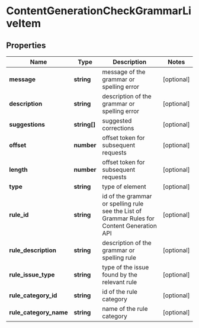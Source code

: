 # ContentGenerationCheckGrammarLiveItem

## Properties

| Name | Type | Description | Notes |
|------------ | ------------- | ------------- | -------------|
**message** | **string** | message of the grammar or spelling error |[optional]|
**description** | **string** | description of the grammar or spelling error |[optional]|
**suggestions** | **string[]** | suggested corrections |[optional]|
**offset** | **number** | offset token for subsequent requests |[optional]|
**length** | **number** | offset token for subsequent requests |[optional]|
**type** | **string** | type of element |[optional]|
**rule_id** | **string** | id of the grammar or spelling rule<br>see the List of Grammar Rules for Content Generation API |[optional]|
**rule_description** | **string** | description of the grammar or spelling rule |[optional]|
**rule_issue_type** | **string** | type of the issue found by the relevant rule |[optional]|
**rule_category_id** | **string** | id of the rule category |[optional]|
**rule_category_name** | **string** | name of the rule category |[optional]|